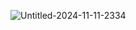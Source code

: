 ![Untitled-2024-11-11-2334](https://github.com/user-attachments/assets/edf1623b-9b43-4a47-9a83-7132566656ab)


